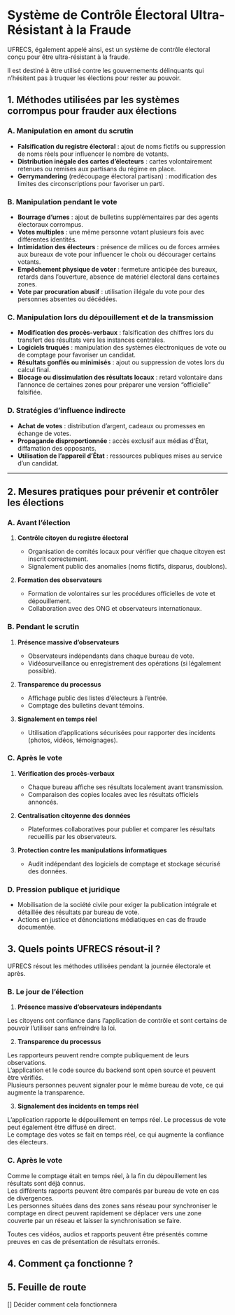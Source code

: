 # Système de Contrôle Électoral Ultra-Résistant à la Fraude

UFRECS, également appelé ainsi, est un système de contrôle électoral conçu pour être ultra-résistant à la fraude.

Il est destiné à être utilisé contre les gouvernements délinquants qui n’hésitent pas à truquer les élections pour rester au pouvoir.

## 1. **Méthodes utilisées par les systèmes corrompus pour frauder aux élections**

### **A. Manipulation en amont du scrutin**

* **Falsification du registre électoral** : ajout de noms fictifs ou suppression de noms réels pour influencer le nombre de votants.
* **Distribution inégale des cartes d’électeurs** : cartes volontairement retenues ou remises aux partisans du régime en place.
* **Gerrymandering** (redécoupage électoral partisan) : modification des limites des circonscriptions pour favoriser un parti.

### **B. Manipulation pendant le vote**

* **Bourrage d’urnes** : ajout de bulletins supplémentaires par des agents électoraux corrompus.
* **Votes multiples** : une même personne votant plusieurs fois avec différentes identités.
* **Intimidation des électeurs** : présence de milices ou de forces armées aux bureaux de vote pour influencer le choix ou décourager certains votants.
* **Empêchement physique de voter** : fermeture anticipée des bureaux, retards dans l’ouverture, absence de matériel électoral dans certaines zones.
* **Vote par procuration abusif** : utilisation illégale du vote pour des personnes absentes ou décédées.

### **C. Manipulation lors du dépouillement et de la transmission**

* **Modification des procès-verbaux** : falsification des chiffres lors du transfert des résultats vers les instances centrales.
* **Logiciels truqués** : manipulation des systèmes électroniques de vote ou de comptage pour favoriser un candidat.
* **Résultats gonflés ou minimisés** : ajout ou suppression de votes lors du calcul final.
* **Blocage ou dissimulation des résultats locaux** : retard volontaire dans l’annonce de certaines zones pour préparer une version “officielle” falsifiée.

### **D. Stratégies d’influence indirecte**

* **Achat de votes** : distribution d’argent, cadeaux ou promesses en échange de votes.
* **Propagande disproportionnée** : accès exclusif aux médias d’État, diffamation des opposants.
* **Utilisation de l’appareil d’État** : ressources publiques mises au service d’un candidat.

---

## 2. **Mesures pratiques pour prévenir et contrôler les élections**

### **A. Avant l’élection**

1. **Contrôle citoyen du registre électoral**

   * Organisation de comités locaux pour vérifier que chaque citoyen est inscrit correctement.
   * Signalement public des anomalies (noms fictifs, disparus, doublons).
2. **Formation des observateurs**

   * Formation de volontaires sur les procédures officielles de vote et dépouillement.
   * Collaboration avec des ONG et observateurs internationaux.

### **B. Pendant le scrutin**

1. **Présence massive d’observateurs**

   * Observateurs indépendants dans chaque bureau de vote.
   * Vidéosurveillance ou enregistrement des opérations (si légalement possible).
2. **Transparence du processus**

   * Affichage public des listes d’électeurs à l’entrée.
   * Comptage des bulletins devant témoins.
3. **Signalement en temps réel**

   * Utilisation d’applications sécurisées pour rapporter des incidents (photos, vidéos, témoignages).

### **C. Après le vote**

1. **Vérification des procès-verbaux**

   * Chaque bureau affiche ses résultats localement avant transmission.
   * Comparaison des copies locales avec les résultats officiels annoncés.
2. **Centralisation citoyenne des données**

   * Plateformes collaboratives pour publier et comparer les résultats recueillis par les observateurs.
3. **Protection contre les manipulations informatiques**

   * Audit indépendant des logiciels de comptage et stockage sécurisé des données.

### **D. Pression publique et juridique**

* Mobilisation de la société civile pour exiger la publication intégrale et détaillée des résultats par bureau de vote.
* Actions en justice et dénonciations médiatiques en cas de fraude documentée.

## 3. **Quels points UFRECS résout-il ?**

UFRECS résout les méthodes utilisées pendant la journée électorale et après.

### **B. Le jour de l’élection**

1. **Présence massive d’observateurs indépendants**

Les citoyens ont confiance dans l’application de contrôle et sont certains de pouvoir l’utiliser sans enfreindre la loi.

2. **Transparence du processus**

Les rapporteurs peuvent rendre compte publiquement de leurs observations.  
L’application et le code source du backend sont open source et peuvent être vérifiés.  
Plusieurs personnes peuvent signaler pour le même bureau de vote, ce qui augmente la transparence.

3. **Signalement des incidents en temps réel**

L’application rapporte le dépouillement en temps réel. Le processus de vote peut également être diffusé en direct.  
Le comptage des votes se fait en temps réel, ce qui augmente la confiance des électeurs.

### **C. Après le vote**

Comme le comptage était en temps réel, à la fin du dépouillement les résultats sont déjà connus.  
Les différents rapports peuvent être comparés par bureau de vote en cas de divergences.  
Les personnes situées dans des zones sans réseau pour synchroniser le comptage en direct peuvent rapidement se déplacer vers une zone couverte par un réseau et laisser la synchronisation se faire.

Toutes ces vidéos, audios et rapports peuvent être présentés comme preuves en cas de présentation de résultats erronés.

## 4. **Comment ça fonctionne ?**


## 5. **Feuille de route**

[] Décider comment cela fonctionnera
